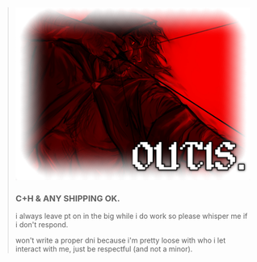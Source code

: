 > ![Untitled design(12)](outilycus.png)
> ### C+H & ANY SHIPPING OK.
> i always leave pt on in the big while i do work so please whisper me if i don't respond.
> 
> won't write a proper dni because i'm pretty loose with who i let interact with me, just be respectful (and not a minor). 


<!--
**s3to7/s3to7** is a ✨ _special_ ✨ repository because its `README.md` (this file) appears on your GitHub profile.

Here are some ideas to get you started:

- 🔭 I’m currently working on ...
- 🌱 I’m currently learning ...
- 👯 I’m looking to collaborate on ...
- 🤔 I’m looking for help with ...
- 💬 Ask me about ...
- 📫 How to reach me: ...
- 😄 Pronouns: ...
- ⚡ Fun fact: ...
-->
